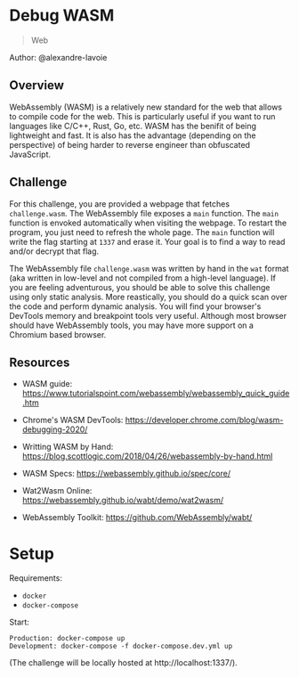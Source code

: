# Debug WASM

> Web

Author: @alexandre-lavoie

## Overview

WebAssembly (WASM) is a relatively new standard for the web that allows to compile code for the web. This is particularly useful if you want to run languages like C/C++, Rust, Go, etc. WASM has the benifit of being lightweight and fast. It is also has the advantage (depending on the perspective) of being harder to reverse engineer than obfuscated JavaScript.

## Challenge

For this challenge, you are provided a webpage that fetches `challenge.wasm`. The WebAssembly file exposes a `main` function. The `main` function is envoked automatically when visiting the webpage. To restart the program, you just need to refresh the whole page. The `main` function will write the flag starting at `1337` and erase it. Your goal is to find a way to read and/or decrypt that flag.

The WebAssembly file `challenge.wasm` was written by hand in the `wat` format (aka written in low-level and not compiled from a high-level language). If you are feeling adventurous, you should be able to solve this challenge using only static analysis. More reastically, you should do a quick scan over the code and perform dynamic analysis. You will find your browser's DevTools memory and breakpoint tools very useful. Although most browser should have WebAssembly tools, you may have more support on a Chromium based browser.

## Resources

- WASM guide: https://www.tutorialspoint.com/webassembly/webassembly_quick_guide.htm

- Chrome's WASM DevTools: https://developer.chrome.com/blog/wasm-debugging-2020/ 

- Writting WASM by Hand: https://blog.scottlogic.com/2018/04/26/webassembly-by-hand.html

- WASM Specs: https://webassembly.github.io/spec/core/

- Wat2Wasm Online: https://webassembly.github.io/wabt/demo/wat2wasm/

- WebAssembly Toolkit: https://github.com/WebAssembly/wabt/

# Setup

Requirements:

- `docker`
- `docker-compose`

Start:

```
Production: docker-compose up
Development: docker-compose -f docker-compose.dev.yml up
```

(The challenge will be locally hosted at http://localhost:1337/).
